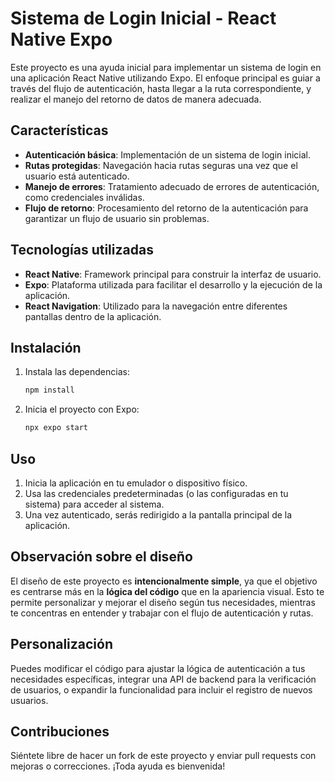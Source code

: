 # Sistema de Login Inicial - React Native Expo

Este proyecto es una ayuda inicial para implementar un sistema de login en una aplicación React Native utilizando Expo. El enfoque principal es guiar a través del flujo de autenticación, hasta llegar a la ruta correspondiente, y realizar el manejo del retorno de datos de manera adecuada.

## Características
- **Autenticación básica**: Implementación de un sistema de login inicial.
- **Rutas protegidas**: Navegación hacia rutas seguras una vez que el usuario está autenticado.
- **Manejo de errores**: Tratamiento adecuado de errores de autenticación, como credenciales inválidas.
- **Flujo de retorno**: Procesamiento del retorno de la autenticación para garantizar un flujo de usuario sin problemas.

## Tecnologías utilizadas
- **React Native**: Framework principal para construir la interfaz de usuario.
- **Expo**: Plataforma utilizada para facilitar el desarrollo y la ejecución de la aplicación.
- **React Navigation**: Utilizado para la navegación entre diferentes pantallas dentro de la aplicación.

## Instalación
1. Instala las dependencias:
   ```bash
   npm install
   ```
2. Inicia el proyecto con Expo:
   ```bash
   npx expo start
   ```

## Uso
1. Inicia la aplicación en tu emulador o dispositivo físico.
2. Usa las credenciales predeterminadas (o las configuradas en tu sistema) para acceder al sistema.
3. Una vez autenticado, serás redirigido a la pantalla principal de la aplicación.

## Observación sobre el diseño
El diseño de este proyecto es **intencionalmente simple**, ya que el objetivo es centrarse más en la **lógica del código** que en la apariencia visual. Esto te permite personalizar y mejorar el diseño según tus necesidades, mientras te concentras en entender y trabajar con el flujo de autenticación y rutas.

## Personalización
Puedes modificar el código para ajustar la lógica de autenticación a tus necesidades específicas, integrar una API de backend para la verificación de usuarios, o expandir la funcionalidad para incluir el registro de nuevos usuarios.

## Contribuciones
Siéntete libre de hacer un fork de este proyecto y enviar pull requests con mejoras o correcciones. ¡Toda ayuda es bienvenida!